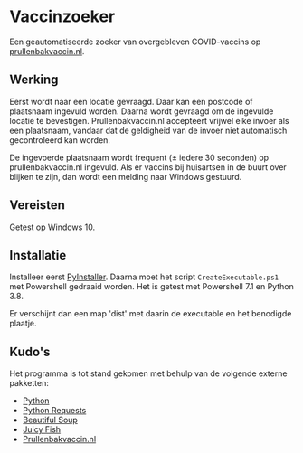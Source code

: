 # Vaccinzoeker
Een geautomatiseerde zoeker van overgebleven COVID-vaccins op [prullenbakvaccin.nl](https://prullenbakvaccin.nl).

## Werking
Eerst wordt naar een locatie gevraagd. Daar kan een postcode of plaatsnaam ingevuld worden. Daarna wordt gevraagd om de ingevulde locatie te bevestigen. Prullenbakvaccin.nl accepteert vrijwel elke invoer als een plaatsnaam, vandaar dat de geldigheid van de invoer niet automatisch gecontroleerd kan worden.

De ingevoerde plaatsnaam wordt frequent (± iedere 30 seconden) op prullenbakvaccin.nl ingevuld. Als er vaccins bij huisartsen in de buurt over blijken te zijn, dan wordt een melding naar Windows gestuurd.

## Vereisten
Getest op Windows 10.

## Installatie
Installeer eerst [PyInstaller](https://www.pyinstaller.org/). Daarna moet het script `CreateExecutable.ps1` met Powershell gedraaid worden. Het is getest met Powershell 7.1 en Python 3.8.

Er verschijnt dan een map 'dist' met daarin de executable en het benodigde plaatje.

## Kudo's
Het programma is tot stand gekomen met behulp van de volgende externe pakketten:
- [Python](https://www.python.org/)
- [Python Requests](https://docs.python-requests.org)
- [Beautiful Soup](https://www.crummy.com/software/BeautifulSoup/)
- [Juicy Fish](https://icon-icons.com/nl/pictogram/injectie-vaccin-vaccinatie-naald-genezen-coronavirus/141460)
- [Prullenbakvaccin.nl](https://prullenbakvaccin.nl)
